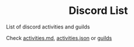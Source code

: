 <div align="center">

   # Discord List

</div>

List of discord activities and guilds

Check [activities.md](./activities.md), [activities.json](./activities.json) or [guilds](https://github.com/xHyroM/discord-activities/tree/master/guilds)
